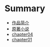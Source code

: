 # Summary

* [作品简介](README.md)
* [原著小说](原著小说.md)
* [chapter04](04是骡，是马.md)
* [chapter01](chapter01.md)

